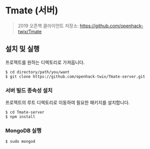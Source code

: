 # Tmate (서버)
> 2019 오픈핵
> 클라이언트 저장소: https://github.com/openhack-twix/Tmate

## 설치 및 실행

프로젝트를 원하는 디렉토리로 가져옵니다.

```shell
$ cd directory/path/you/want
$ git clone https://github.com/openhack-twix/Tmate-server.git
```

### 서버 빌드 종속성 설치
프로젝트의 루트 디렉토리로 이동하여 필요한 패키지를 설치합니다.
```shell
$ cd Tmate-server
$ npm install
```

### MongoDB 실행
```shell
$ sudo mongod
```